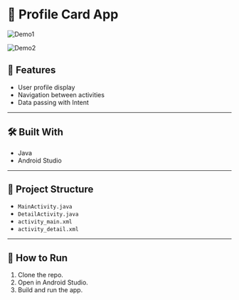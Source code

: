 # 📱 Profile Card App

![Demo1](https://github.com/user-attachments/assets/d0147f53-e660-4360-999a-6a6967ac2a86)

![Demo2](https://github.com/user-attachments/assets/75cdfbda-7203-4da3-9cb7-0bda1885294d)




## 🚀 Features
- User profile display
- Navigation between activities
- Data passing with Intent

---

## 🛠 Built With
- Java
- Android Studio

---

## 📂 Project Structure
- `MainActivity.java`
- `DetailActivity.java`
- `activity_main.xml`
- `activity_detail.xml`

---

## 📃 How to Run
1. Clone the repo.
2. Open in Android Studio.
3. Build and run the app.
